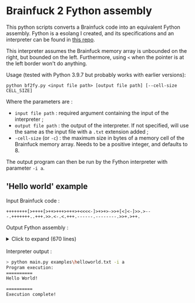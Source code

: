 # Brainfuck 2 Fython assembly

This python scripts converts a Brainfuck code into an equivalent Fython assembly. Fython is a esolang I created, and its specifications and an interpreter can be found in [this repo](https://github.com/charon25/FythonProgrammingLanguage).

This interpreter assumes the Brainfuck memory array is unbounded on the right, but bounded on the left. Furthermore, using `<` when the pointer is at the left border won't do anything.

Usage (tested with Python 3.9.7 but probably works with earlier versions):

```
python bf2fy.py <input file path> [output file path] [--cell-size CELL_SIZE]
```

Where the parameters are :
 - `input file path` : required argument containing the input of the interpreter ;
 - `output file path` : the output of the interpreter. If not specified, will use the same as the input file with a `.txt` extension added ;
 - `-cell-size` (or `-c`) : the maximum size in bytes of a memory cell of the Brainfuck memory array. Needs to be a positive integer, and defaults to 8.

The output program can then be run by the Fython interpreter with parameter `-i a`.

## 'Hello world' example

Input Brainfuck code :

```brainfuck
++++++++[>++++[>++>+++>+++>+<<<<-]>+>+>->>+[<]<-]>>.>---.+++++++..+++.>>.<-.<.+++.------.--------.>>+.>++.
```

Output Fython assembly :

<details>
    <summary>Click to expand (670 lines)</summary>
    ```
    push 1
    push 1
    push 0

    push 8
    add
    push 256
    mod

    copy 2
    pop 1
    jmpz 339

    pick -2
    copy 2
    pick -1
    copy 2
    pick 2
    sub
    pop 1
    jmpnz 9
    push 1
    add
    place -1
    push 1
    add
    place -2
    push 0
    jmpz 6
    place -1
    push 1
    add
    place -2
    pick -3

    push 4
    add
    push 256
    mod

    copy 2
    pop 1
    jmpz 153

    pick -2
    copy 2
    pick -1
    copy 2
    pick 2
    sub
    pop 1
    jmpnz 9
    push 1
    add
    place -1
    push 1
    add
    place -2
    push 0
    jmpz 6
    place -1
    push 1
    add
    place -2
    pick -3

    push 2
    add
    push 256
    mod

    pick -2
    copy 2
    pick -1
    copy 2
    pick 2
    sub
    pop 1
    jmpnz 9
    push 1
    add
    place -1
    push 1
    add
    place -2
    push 0
    jmpz 6
    place -1
    push 1
    add
    place -2
    pick -3

    push 3
    add
    push 256
    mod

    pick -2
    copy 2
    pick -1
    copy 2
    pick 2
    sub
    pop 1
    jmpnz 9
    push 1
    add
    place -1
    push 1
    add
    place -2
    push 0
    jmpz 6
    place -1
    push 1
    add
    place -2
    pick -3

    push 3
    add
    push 256
    mod

    pick -2
    copy 2
    pick -1
    copy 2
    pick 2
    sub
    pop 1
    jmpnz 9
    push 1
    add
    place -1
    push 1
    add
    place -2
    push 0
    jmpz 6
    place -1
    push 1
    add
    place -2
    pick -3

    push 1
    add
    push 256
    mod

    pick -2
    push 1
    sub
    jmpz 6
    place -2
    place -3
    push 1
    pop 1
    jmpnz 4
    pop 1
    push 1
    place -2

    pick -2
    push 1
    sub
    jmpz 6
    place -2
    place -3
    push 1
    pop 1
    jmpnz 4
    pop 1
    push 1
    place -2

    pick -2
    push 1
    sub
    jmpz 6
    place -2
    place -3
    push 1
    pop 1
    jmpnz 4
    pop 1
    push 1
    place -2

    pick -2
    push 1
    sub
    jmpz 6
    place -2
    place -3
    push 1
    pop 1
    jmpnz 4
    pop 1
    push 1
    place -2

    push 1
    sub
    push 256
    mod

    copy 2
    pop 1
    jmpnz -157

    pick -2
    copy 2
    pick -1
    copy 2
    pick 2
    sub
    pop 1
    jmpnz 9
    push 1
    add
    place -1
    push 1
    add
    place -2
    push 0
    jmpz 6
    place -1
    push 1
    add
    place -2
    pick -3

    push 1
    add
    push 256
    mod

    pick -2
    copy 2
    pick -1
    copy 2
    pick 2
    sub
    pop 1
    jmpnz 9
    push 1
    add
    place -1
    push 1
    add
    place -2
    push 0
    jmpz 6
    place -1
    push 1
    add
    place -2
    pick -3

    push 1
    add
    push 256
    mod

    pick -2
    copy 2
    pick -1
    copy 2
    pick 2
    sub
    pop 1
    jmpnz 9
    push 1
    add
    place -1
    push 1
    add
    place -2
    push 0
    jmpz 6
    place -1
    push 1
    add
    place -2
    pick -3

    push 1
    sub
    push 256
    mod

    pick -2
    copy 2
    pick -1
    copy 2
    pick 2
    sub
    pop 1
    jmpnz 9
    push 1
    add
    place -1
    push 1
    add
    place -2
    push 0
    jmpz 6
    place -1
    push 1
    add
    place -2
    pick -3

    pick -2
    copy 2
    pick -1
    copy 2
    pick 2
    sub
    pop 1
    jmpnz 9
    push 1
    add
    place -1
    push 1
    add
    place -2
    push 0
    jmpz 6
    place -1
    push 1
    add
    place -2
    pick -3

    push 1
    add
    push 256
    mod

    copy 2
    pop 1
    jmpz 13

    pick -2
    push 1
    sub
    jmpz 6
    place -2
    place -3
    push 1
    pop 1
    jmpnz 4
    pop 1
    push 1
    place -2

    copy 2
    pop 1
    jmpnz -17

    pick -2
    push 1
    sub
    jmpz 6
    place -2
    place -3
    push 1
    pop 1
    jmpnz 4
    pop 1
    push 1
    place -2

    push 1
    sub
    push 256
    mod

    copy 2
    pop 1
    jmpnz -343

    pick -2
    copy 2
    pick -1
    copy 2
    pick 2
    sub
    pop 1
    jmpnz 9
    push 1
    add
    place -1
    push 1
    add
    place -2
    push 0
    jmpz 6
    place -1
    push 1
    add
    place -2
    pick -3

    pick -2
    copy 2
    pick -1
    copy 2
    pick 2
    sub
    pop 1
    jmpnz 9
    push 1
    add
    place -1
    push 1
    add
    place -2
    push 0
    jmpz 6
    place -1
    push 1
    add
    place -2
    pick -3

    copy 2
    print 1

    pick -2
    copy 2
    pick -1
    copy 2
    pick 2
    sub
    pop 1
    jmpnz 9
    push 1
    add
    place -1
    push 1
    add
    place -2
    push 0
    jmpz 6
    place -1
    push 1
    add
    place -2
    pick -3

    push 3
    sub
    push 256
    mod

    copy 2
    print 1

    push 7
    add
    push 256
    mod

    copy 2
    print 1

    copy 2
    print 1

    push 3
    add
    push 256
    mod

    copy 2
    print 1

    pick -2
    copy 2
    pick -1
    copy 2
    pick 2
    sub
    pop 1
    jmpnz 9
    push 1
    add
    place -1
    push 1
    add
    place -2
    push 0
    jmpz 6
    place -1
    push 1
    add
    place -2
    pick -3

    pick -2
    copy 2
    pick -1
    copy 2
    pick 2
    sub
    pop 1
    jmpnz 9
    push 1
    add
    place -1
    push 1
    add
    place -2
    push 0
    jmpz 6
    place -1
    push 1
    add
    place -2
    pick -3

    copy 2
    print 1

    pick -2
    push 1
    sub
    jmpz 6
    place -2
    place -3
    push 1
    pop 1
    jmpnz 4
    pop 1
    push 1
    place -2

    push 1
    sub
    push 256
    mod

    copy 2
    print 1

    pick -2
    push 1
    sub
    jmpz 6
    place -2
    place -3
    push 1
    pop 1
    jmpnz 4
    pop 1
    push 1
    place -2

    copy 2
    print 1

    push 3
    add
    push 256
    mod

    copy 2
    print 1

    push 6
    sub
    push 256
    mod

    copy 2
    print 1

    push 8
    sub
    push 256
    mod

    copy 2
    print 1

    pick -2
    copy 2
    pick -1
    copy 2
    pick 2
    sub
    pop 1
    jmpnz 9
    push 1
    add
    place -1
    push 1
    add
    place -2
    push 0
    jmpz 6
    place -1
    push 1
    add
    place -2
    pick -3

    pick -2
    copy 2
    pick -1
    copy 2
    pick 2
    sub
    pop 1
    jmpnz 9
    push 1
    add
    place -1
    push 1
    add
    place -2
    push 0
    jmpz 6
    place -1
    push 1
    add
    place -2
    pick -3

    push 1
    add
    push 256
    mod

    copy 2
    print 1

    pick -2
    copy 2
    pick -1
    copy 2
    pick 2
    sub
    pop 1
    jmpnz 9
    push 1
    add
    place -1
    push 1
    add
    place -2
    push 0
    jmpz 6
    place -1
    push 1
    add
    place -2
    pick -3

    push 2
    add
    push 256
    mod

    copy 2
    print 1
    ```
</details>
<br>
Interpreter output :

```bash
> python main.py examples\helloworld.txt -i a
Program execution:
==========
Hello World!

==========
Execution complete!
```

